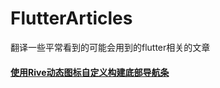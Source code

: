# FlutterArticles
翻译一些平常看到的可能会用到的flutter相关的文章

#### [使用Rive动态图标自定义构建底部导航条](./articles/使用Rive动态图标自定义构建底部导航条.md)